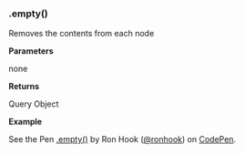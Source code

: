 ### .empty()

Removes the contents from each node

**Parameters**

none

**Returns** 

Query Object

**Example**

<p data-height="300" data-theme-id="30862" data-slug-hash="ayympY" data-default-tab="js,result" data-user="ronhook" data-embed-version="2" data-pen-title=".empty()" class="codepen">See the Pen <a href="https://codepen.io/ronhook/pen/ayympY/">.empty()</a> by Ron Hook (<a href="https://codepen.io/ronhook">@ronhook</a>) on <a href="https://codepen.io">CodePen</a>.</p>
<script async src="https://production-assets.codepen.io/assets/embed/ei.js"> </script>
